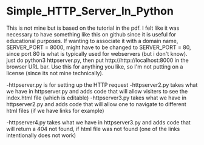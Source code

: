 # Simple_HTTP_Server_In_Python
This is not mine but is based on the tutorial in the pdf. I felt like it was necessary to have something like this on github since it is useful for educational purposes. If wanting to associate it with a domain name, SERVER_PORT = 8000, might have to be changed to SERVER_PORT = 80, since port 80 is what is typically used for webservers (but i don't know). just do python3 httpserver.py, then put http://http://localhost:8000 in the browser URL bar. Use this for anything you like, so I'm not putting on a license (since its not mine technically).

-httpserver.py is for setting up the HTTP request
-httpserver2.py takes what we have in httpserver.py and adds code that will allow visiters to see the index.html file (which is editable)
-httpserver3.py takes what we have in httpserver2.py and adds code that will allow one to navigate to different html files (if we have links for example)

-httpserver4.py takes what we have in httpserver3.py and adds code that will return a 404 not found, if html file was not found (one of the links intentionally does not work)
